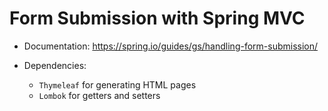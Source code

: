 # Form Submission with Spring MVC

- Documentation: https://spring.io/guides/gs/handling-form-submission/

- Dependencies:
    - `Thymeleaf` for generating HTML pages
    - `Lombok` for getters and setters